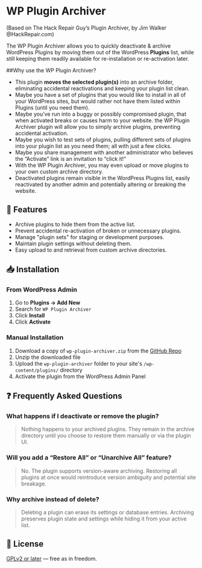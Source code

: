 # WP Plugin Archiver
(Based on The Hack Repair Guy’s Plugin Archiver, by Jim Walker @HackRepair.com)

The WP Plugin Archiver allows you to quickly deactivate & archive WordPress Plugins by moving them out of the WordPress **Plugins** list, while still keeping them readily available for re-installation or re-activation later.

<!--
[![Download Plugin](https://img.shields.io/badge/Download_on-WordPress.org-blue.svg)](https://wordpress.org/plugins/hackrepair-plugin-archiver/)
-->

##Why use the WP Plugin Archiver?

* This plugin **moves the selected plugin(s)** into an archive folder, eliminating accidental reactivations and keeping your plugin list clean.
* Maybe you have a set of plugins that you would like to install in all of your WordPress sites, but would rather not have them listed within Plugins (until you need them).
* Maybe you’ve run into a buggy or possibly compromised plugin, that when activated breaks or causes harm to your website. the WP Plugin Archiver plugin will allow you to simply archive plugins, preventing accidental activation.
* Maybe you wish to test sets of plugins, pulling different sets of plugins into your plugin list as you need them; all with just a few clicks.
* Maybe you share management with another administrator who believes the “Activate” link is an invitation to “click it!”
* With the WP Plugin Archiver, you may even upload or move plugins to your own custom archive directory.
* Deactivated plugins remain visible in the WordPress Plugins list, easily reactivated by another admin and potentially altering or breaking the website.


## 🚀 Features

- Archive plugins to hide them from the active list.
- Prevent accidental re-activation of broken or unnecessary plugins.
- Manage "plugin sets" for staging or development purposes.
- Maintain plugin settings without deleting them.
- Easy upload to and retrieval from custom archive directories.

## 📥 Installation

### From WordPress Admin

1. Go to **Plugins → Add New**
2. Search for `WP Plugin Archiver`
3. Click **Install**
4. Click **Activate**

### Manual Installation

1. Download a copy of `wp-plugin-archiver.zip` from the [GitHub Repo](https://github.com/Tantumonium/wppluginarchiver)
2. Unzip the downloaded file
3. Upload the `wp-plugin-archiver` folder to your site's `/wp-content/plugins/` directory
4. Activate the plugin from the WordPress Admin Panel

## ❓ Frequently Asked Questions

### What happens if I deactivate or remove the plugin?

> Nothing happens to your archived plugins. They remain in the archive directory until you choose to restore them manually or via the plugin UI.

### Will you add a “Restore All” or “Unarchive All” feature?

> No. The plugin supports version-aware archiving. Restoring all plugins at once would reintroduce version ambiguity and potential site breakage.

### Why archive instead of delete?

> Deleting a plugin can erase its settings or database entries. Archiving preserves plugin state and settings while hiding it from your active list.

<!-- 
## 📚 Resources

- [WordPress Plugin Page](https://wordpress.org/plugins/hackrepair-plugin-archiver/)
- [Support Forum](https://wordpress.org/support/hackrepair-plugin-archiver)

## ☕ Support the Plugin

If this plugin has saved your bacon (or coffee), consider [buying Jim a coffee](https://hackrepair.com/donations/buy-jim-a-coffee).

Every contribution helps plugin developers like us stay caffeinated and continue improving the tools you love!
-->
## 📄 License

[GPLv2 or later](https://www.gnu.org/licenses/gpl-2.0.html) — free as in freedom.
